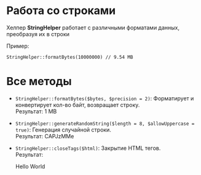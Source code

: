 # Работа со строками

Хелпер **StringHelper** работает с различными форматами данных, преобразуя их в строки


Пример:

```
StringHelper::formatBytes(10000000) // 9.54 MB
```


# Все методы
    
* ``StringHelper::formatBytes($bytes, $precision = 2)``: Форматирует и конвертирует кол-во байт, возвращает строку.
    <br/>Результат: 1 MB
        
    
* ``StringHelper::generateRandomString($length = 8, $allowUppercase = true)``: Генерация случайной строки.
    <br/>Результат: CAPJzMMe


* ``StringHelper::closeTags($html)``: Закрытие HTML тегов.
    <br/>Результат: <p>Hello World</p>